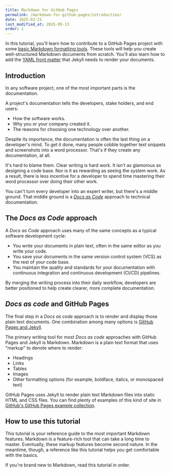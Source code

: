 ```yaml
---
title: Markdown for GitHub Pages
permalink: /markdown-for-github-pages/introduction/
date: 2025-03-21
last_modified_at: 2025-05-13
order: 1
---
```


In this tutorial, you'll learn how to contribute to a GitHub Pages project with some [basic Markdown formatting tools](/markdown-for-github-pages/basics/). These tools will help you create well-structured Markdown documents from scratch. You'll also learn how to add the [YAML front matter](/markdown-for-github-pages/frontmatter/) that Jekyll needs to render your documents.

## Introduction

In any software project, one of the most important parts is the documentation.

A project's documentation tells the developers, stake holders, and end users:

* How the software works.
* Why you or your company created it.
* The reasons for choosing one technology over another.

Despite its importance, the documentation is often the last thing on a developer's mind. To get it done, many people cobble together text snippets and screenshots into a word processor. That's if they create any documentation, at all.

It's hard to blame them. Clear writing is hard work. It isn't as glamorous as designing a code base. Nor is it as rewarding as seeing the system work. As a result, there is less incentive for a developer to spend time mastering their word processor over doing their other work.

You can't turn every developer into an expert writer, but there's a middle ground. That middle ground is a [_Docs as Code_][1] approach to technical documentation.

## The _Docs as Code_ approach

A _Docs as Code_ approach uses many of the same concepts as a typical software development cycle:

* You write your documents in plain text, often in the same editor as you write your code.
* You save your documents in the same version control system (VCS) as the rest of your code base.
* You maintain the quality and standards for your documentation with continuous integration and continuous development (CI/CD) pipelines.

By merging the writing process into their daily workflow, developers are better positioned to help create clearer, more complete documentation.

## _Docs as code_ and GitHub Pages

The final step in a _Docs as code_ approach is to render and display those plain text documents. One combination among many options is [GitHub Pages and Jekyll][2].

The primary writing tool for most _Docs as code_ approaches with GitHub Pages and Jekyll is Markdown. Markdown is a plain text format that uses "markup" to denote where to render:

* Headings
* Links
* Tables
* Images
* Other formatting options (for example, boldface, italics, or monospaced text)

GitHub Pages uses Jekyll to render plain text Markdown files into static HTML and CSS files. You can find plenty of examples of this kind of site in [GitHub's GitHub Pages example collection][3].

## How to use this tutorial

This tutorial is your reference guide to the most important Markdown features. Markdown is a feature-rich tool that can take a long time to master. Eventually, these markup features become second nature. In the meantime, though, a reference like this tutorial helps you get comfortable with the basics.

If you're brand new to Markdown, read this tutorial in order.

[1]: https://www.writethedocs.org/guide/docs-as-code/
[2]: https://docs.github.com/en/pages/setting-up-a-github-pages-site-with-jekyll/about-github-pages-and-jekyll
[3]: https://github.com/collections/github-pages-examples
